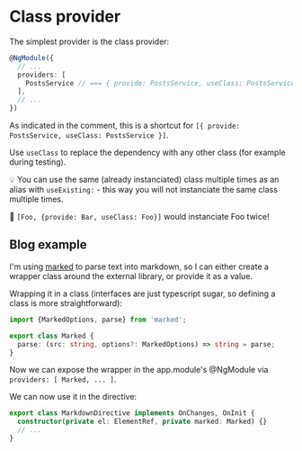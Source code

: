 
# Class provider

The simplest provider is the class provider:

```typescript
@NgModule({
  // ...
  providers: [
    PostsService // === { provide: PostsService, useClass: PostsService }
  ],
  // ...
})
```

As indicated in the comment, this is a shortcut for
`[{ provide: PostsService, useClass: PostsService }]`.

Use `useClass` to replace the dependency with any other class (for example during testing).

:bulb: You can use the same (already instanciated) class multiple times as an alias with `useExisting:` - this way you will not instanciate the same class multiple times.

:no_entry_sign: `[Foo, {provide: Bar, useClass: Foo}]` would instanciate Foo twice!

## Blog example

I'm using [marked](https://github.com/chjj/marked) to parse text into markdown, so I can either create a wrapper class around the external library, or provide it as a value.

Wrapping it in a class (interfaces are just typescript sugar, so defining a class is more straightforward):

```typescript
import {MarkedOptions, parse} from 'marked';

export class Marked {
  parse: (src: string, options?: MarkedOptions) => string = parse;
}
```

Now we can expose the wrapper in the app.module's @NgModule via `providers: [ Marked, ... ]`.

We can now use it in the directive:

```typescript
export class MarkdownDirective implements OnChanges, OnInit {
  constructor(private el: ElementRef, private marked: Marked) {}
  // ...
}
```


